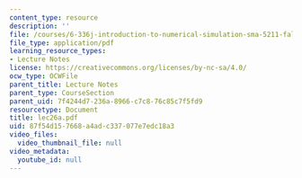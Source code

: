 ```yaml
---
content_type: resource
description: ''
file: /courses/6-336j-introduction-to-numerical-simulation-sma-5211-fall-2003/87f54d157668a4adc337077e7edc18a3_lec26a.pdf
file_type: application/pdf
learning_resource_types:
- Lecture Notes
license: https://creativecommons.org/licenses/by-nc-sa/4.0/
ocw_type: OCWFile
parent_title: Lecture Notes
parent_type: CourseSection
parent_uid: 7f4244d7-236a-8966-c7c8-76c85c7f5fd9
resourcetype: Document
title: lec26a.pdf
uid: 87f54d15-7668-a4ad-c337-077e7edc18a3
video_files:
  video_thumbnail_file: null
video_metadata:
  youtube_id: null
---
```

